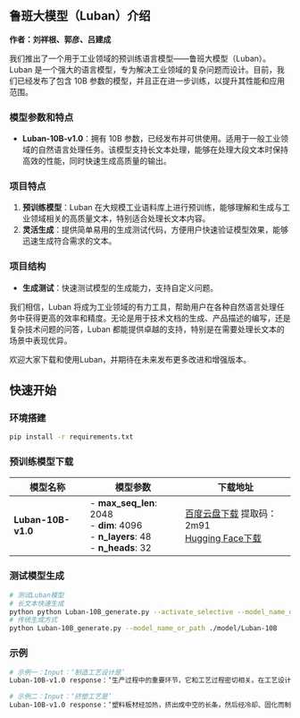 
## 鲁班大模型（Luban）介绍

**作者：刘祥根、郭彦、吕建成**

我们推出了一个用于工业领域的预训练语言模型——鲁班大模型（Luban）。Luban 是一个强大的语言模型，专为解决工业领域的复杂问题而设计。目前，我们已经发布了包含 10B 参数的模型，并且正在进一步训练，以提升其性能和应用范围。

### 模型参数和特点

- **Luban-10B-v1.0**：拥有 10B 参数，已经发布并可供使用。适用于一般工业领域的自然语言处理任务。该模型支持长文本处理，能够在处理大段文本时保持高效的性能，同时快速生成高质量的输出。

### 项目特点

1. **预训练模型**：Luban 在大规模工业语料库上进行预训练，能够理解和生成与工业领域相关的高质量文本，特别适合处理长文本内容。
2. **灵活生成**：提供简单易用的生成测试代码，方便用户快速验证模型效果，能够迅速生成符合需求的文本。

### 项目结构

- **生成测试**：快速测试模型的生成能力，支持自定义问题。

我们相信，Luban 将成为工业领域的有力工具，帮助用户在各种自然语言处理任务中获得更高的效率和精度。无论是用于技术文档的生成、产品描述的编写，还是复杂技术问题的问答，Luban 都能提供卓越的支持，特别是在需要处理长文本的场景中表现优异。

欢迎大家下载和使用Luban，并期待在未来发布更多改进和增强版本。

## 快速开始

### 环境搭建

```bash
pip install -r requirements.txt
```

### 预训练模型下载

| **模型名称** | **模型参数** | **下载地址** |
|--------------|---------------|--------------|
| **Luban-10B-v1.0** | - **max_seq_len**: 2048<br>- **dim**: 4096<br>- **n_layers**: 48<br>- **n_heads**: 32 | [百度云盘下载](https://pan.baidu.com/s/1ptwiP4PTbTLGbO10Tr3Ueg) 提取码：2m91<br>[Hugging Face下载](https://huggingface.co/ziyanglichuan/Luban-10B-v1.0) |


### 测试模型生成

```bash
# 测试Luban模型
# 长文本快速生成
python python Luban-10B_generate.py --activate_selective --model_name_or_path ./model/Luban-10B
# 传统生成方式
python Luban-10B_generate.py --model_name_or_path ./model/Luban-10B
```

### 示例

```bash
# 示例一：Input：‘制造工艺设计是’
Luban-10B-v1.0 response：‘生产过程中的重要环节，它和工艺过程密切相关。在工艺设计中，必须考虑生产工艺的可行性、经济性，力求使工艺方案能经济、合理、有效地满足产品技术要求。在工艺设计中，应尽可能避免产生各种工艺设计缺陷，使工艺设计满足工艺要求。’

# 示例二：Input：‘挤塑工艺是’
Luban-10B-v1.0 response：‘塑料板材经加热，挤出成中空的长条，然后经冷却、固化而制成各种中空板材，其技术特征是板材在生产过程中采用挤包机对板材进行压出包边、压痕和开槽等工序，使板材成为中空塑料制品。’
```

